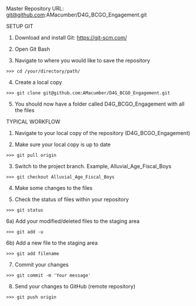 Master Repository URL: git@github.com:AMacumber/D4G_BCGO_Engagement.git

SETUP GIT

  1) Download and install Git: https://git-scm.com/

  2) Open Git Bash

  3) Navigate to where you would like to save the repository

    >>> cd /your/directory/path/

  4) Create a local copy

    >>> git clone git@github.com:AMacumber/D4G_BCGO_Engagement.git

  5) You should now have a folder called D4G_BCGO_Engagement with all the files


TYPICAL WORKFLOW

  1) Navigate to your local copy of the repository (D4G_BCGO_Engagement)

  2) Make sure your local copy is up to date

    >>> git pull origin

  3) Switch to the project branch. Example, Alluvial_Age_Fiscal_Boys

    >>> git checkout Alluvial_Age_Fiscal_Boys

  4) Make some changes to the files

  5) Check the status of files within your repository

    >>> git status

  6a) Add your modified/deleted files to the staging area

    >>> git add -u

  6b) Add a new file to the staging area

    >>> git add filename

  7) Commit your changes

    >>> git commit -m 'Your message'

  8) Send your changes to GitHub (remote repository)

    >>> git push origin
